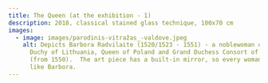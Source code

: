 ```yaml
---
title: The Queen (at the exhibition - 1)
description: 2018, classical stained glass technique, 100x70 cm
images:
  - image: images/parodinis-vitražas_-valdove.jpeg
    alt: Depicts Barbora Radvilaite (1520/1523 - 1551) - a noblewoman of the Grand
      Duchy of Lithuania, Queen of Poland and Grand Duchess Consort of Lithuania
      (from 1550).  The art piece has a built-in mirror, so every woman can feel
      like Barbora.
---
```

